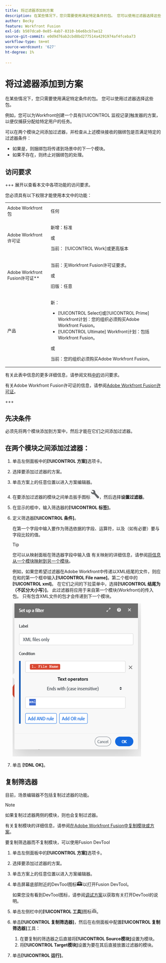 ```yaml
---
title: 将过滤器添加到方案
description: 在某些情况下，您只需要使用满足特定条件的包。 您可以使用过滤器选择这些包。
author: Becky
feature: Workfront Fusion
exl-id: b507dca0-0e85-4ab7-8310-b6e6bcb7ae12
source-git-commit: e0d9d76ab2cbd8bd277514a4291974af4fceba73
workflow-type: tm+mt
source-wordcount: '627'
ht-degree: 1%

---
```


# 将过滤器添加到方案

在某些情况下，您只需要使用满足特定条件的包。 您可以使用过滤器选择这些包。

例如，您可以为Workfront创建一个具有[!UICONTROL 监视记录]触发器的方案，以便仅捕获分配给特定用户的任务。

可以在两个模块之间添加过滤器，并检查从上述模块接收的捆绑包是否满足特定的过滤器条件：

* 如果是，则捆绑包将传递到场景中的下一个模块。
* 如果不存在，则终止对捆绑包的处理。

## 访问要求

+++ 展开以查看本文中各项功能的访问要求。

您必须具有以下权限才能使用本文中的功能：

<table style="table-layout:auto">
 <col> 
 <col> 
 <tbody> 
  <tr> 
   <td role="rowheader">Adobe Workfront包</td> 
   <td> <p>任何</p> </td> 
  </tr> 
  <tr data-mc-conditions=""> 
   <td role="rowheader">Adobe Workfront许可证</td> 
   <td> <p>新增：标准</p><p>或</p><p>当前： [!UICONTROL Work]或更高版本</p> </td> 
  </tr> 
  <tr> 
   <td role="rowheader">Adobe Workfront Fusion许可证**</td> 
   <td>
   <p>当前：无Workfront Fusion许可证要求。</p>
   <p>或</p>
   <p>旧版：任意 </p>
   </td> 
  </tr> 
  <tr> 
   <td role="rowheader">产品</td> 
   <td>
   <p>新：</p> <ul><li>[!UICONTROL Select]或[!UICONTROL Prime] Workfront计划：您的组织必须购买Adobe Workfront Fusion。</li><li>[!UICONTROL Ultimate] Workfront计划：包括Workfront Fusion。</li></ul>
   <p>或</p>
   <p>当前：您的组织必须购买Adobe Workfront Fusion。</p>
   </td> 
  </tr>
 </tbody> 
</table>

有关此表中信息的更多详细信息，请参阅文档[中的](/help/workfront-fusion/references/licenses-and-roles/access-level-requirements-in-documentation.md)访问要求。

有关Adobe Workfront Fusion许可证的信息，请参阅[Adobe Workfront Fusion许可证](/help/workfront-fusion/set-up-and-manage-workfront-fusion/licensing-operations-overview/license-automation-vs-integration.md)。

+++

## 先决条件

必须先将两个模块添加到方案中，然后才能在它们之间添加过滤器。

## 在两个模块之间添加过滤器：

1. 单击左侧面板中的&#x200B;**[!UICONTROL 方案]**&#x200B;选项卡。
1. 选择要添加过滤器的方案。
1. 单击方案上的任意位置以进入方案编辑器。
1. 在要添加过滤器的模块之间单击扳手图标![扳手图标](assets/wrench-icon.png)，然后选择&#x200B;**设置过滤器**。
1. 在显示的框中，输入筛选器的&#x200B;**[!UICONTROL 标签]**。
1. 定义筛选器&#x200B;**[!UICONTROL 条件]**。

   在第一个字段中输入要作为筛选依据的字段、运算符，以及（如有必要）要与字段比较的值。

   >[!TIP]
   >
   >您可以从映射面板在筛选器字段中输入值
   >有关映射的详细信息，请参阅[将信息从一个模块映射到另一个模块](/help/workfront-fusion/create-scenarios/map-data/map-data-from-one-to-another.md)。

   例如，如果您希望过滤器在Adobe Workfront中传递以XML结尾的文件，则应在和的第一个框中输入&#x200B;**[!UICONTROL File name]**。第二个框中的&#x200B;**[!UICONTROL xml]**。 在它们之间的下拉菜单中，选择&#x200B;**[!UICONTROL 结尾为（不区分大小写）]**。 此过滤器将应用于来自第一个模块(Workfront)的传入包。 只有包含XML文件的包才会传递到下一个模块。

   ![设置筛选器](assets/set-up-filter-box.png)

1. 单击 **[!DNL OK]**。

## 复制筛选器

目前，场景编辑器不包括复制过滤器的功能。

>[!NOTE]
>
>如果复制过滤器两侧的模块，则也会复制过滤器。
>
>有关复制模块的详细信息，请参阅[在Adobe Workfront Fusion中复制模块或方案](/help/workfront-fusion/create-scenarios/add-modules/copy-modules-or-scenarios.md)。

要复制筛选器而不复制模块，可以使用Fusion DevTool

1. 单击左侧面板中的&#x200B;**[!UICONTROL 方案]**&#x200B;选项卡。
1. 选择要添加过滤器的方案。
1. 单击方案上的任意位置以进入方案编辑器。
1. 单击屏幕底部附近的DevTool图标![DevTool图标](assets/debugger-icon.png)以打开Fusion DevTool。

   如果您没有看到DevTool图标，请参阅[调试方案](/help/workfront-fusion/manage-scenarios/debug-a-scenario.md)以获取有关打开DevTool的说明。

1. 单击左侧栏中的&#x200B;**[!UICONTROL 工具]**&#x200B;图标![DevTool工具](assets/devtools-tools-icon.png)。

1. 单击&#x200B;**[!UICONTROL 复制筛选器]**，然后在右侧面板中配置&#x200B;**[!UICONTROL 复制筛选器]**&#x200B;工具：

   1. 在要复制的筛选器之后直接将&#x200B;**[!UICONTROL Source模块]**&#x200B;设置为模块。
   1. 将&#x200B;**[!UICONTROL Target模块]**&#x200B;设置为要在其后直接放置过滤器的模块。

1. 单击&#x200B;**[!UICONTROL 运行]**。
